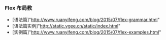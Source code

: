 ### Flex 布局教
* [语法篇]"http://www.ruanyifeng.com/blog/2015/07/flex-grammar.html"
* [语法篇实例]"http://static.vgee.cn/static/index.html"
* [实例篇]"http://www.ruanyifeng.com/blog/2015/07/flex-examples.html"